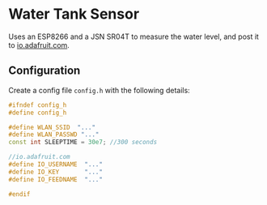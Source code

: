 # Water Tank Sensor

Uses an ESP8266 and a JSN SR04T to measure the water level, and post it to [io.adafruit.com](https://io.adafruit.com).


## Configuration

Create a config file `config.h` with the following details:

```c++
#ifndef config_h
#define config_h

#define WLAN_SSID  "..."
#define WLAN_PASSWD "..."
const int SLEEPTIME = 30e7; //300 seconds

//io.adafruit.com
#define IO_USERNAME  "..."
#define IO_KEY       "..."
#define IO_FEEDNAME  "..."

#endif
```
